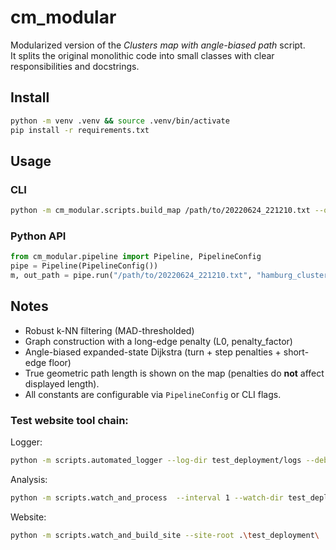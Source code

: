 # cm_modular

Modularized version of the *Clusters map with angle-biased path* script.  
It splits the original monolithic code into small classes with clear responsibilities and docstrings.

## Install

```bash
python -m venv .venv && source .venv/bin/activate
pip install -r requirements.txt
```

## Usage
### CLI
```bash
python -m cm_modular.scripts.build_map /path/to/20220624_221210.txt --out hamburg_clusters_with_path_angle.html
```

### Python API
```python
from cm_modular.pipeline import Pipeline, PipelineConfig
pipe = Pipeline(PipelineConfig())
m, out_path = pipe.run("/path/to/20220624_221210.txt", "hamburg_clusters_with_path_angle.html")
```

## Notes
- Robust k-NN filtering (MAD-thresholded)
- Graph construction with a long-edge penalty (L0, penalty_factor)
- Angle-biased expanded-state Dijkstra (turn + step penalties + short-edge floor)
- True geometric path length is shown on the map (penalties do **not** affect displayed length).
- All constants are configurable via `PipelineConfig` or CLI flags.

### Test website tool chain:
Logger:
```bash
python -m scripts.automated_logger --log-dir test_deployment/logs --debug-source .\cm_logs\20220624\
```

Analysis:
```bash
python -m scripts.watch_and_process  --interval 1 --watch-dir test_deployment/logs/ --output-dir test_deployment --city Hamburg
```

Website:
```bash
python -m scripts.watch_and_build_site --site-root .\test_deployment\
```
